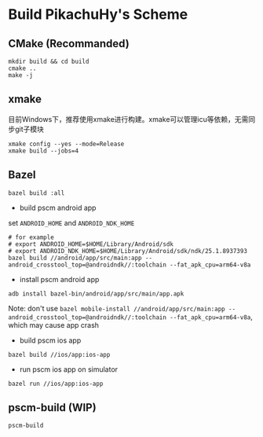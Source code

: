 # Build PikachuHy's Scheme


## CMake (Recommanded)

```shell
mkdir build && cd build
cmake ..
make -j
```

## xmake

目前Windows下，推荐使用xmake进行构建。xmake可以管理icu等依赖，无需同步git子模块

```shell
xmake config --yes --mode=Release
xmake build --jobs=4
```

## Bazel

```shell
bazel build :all
```

- build pscm android app

set `ANDROID_HOME` and `ANDROID_NDK_HOME`

```
# for example
# export ANDROID_HOME=$HOME/Library/Android/sdk
# export ANDROID_NDK_HOME=$HOME/Library/Android/sdk/ndk/25.1.8937393
bazel build //android/app/src/main:app --android_crosstool_top=@androidndk//:toolchain --fat_apk_cpu=arm64-v8a
```

- install pscm android app

```
adb install bazel-bin/android/app/src/main/app.apk
```

Note: don't
use `bazel mobile-install //android/app/src/main:app --android_crosstool_top=@androidndk//:toolchain --fat_apk_cpu=arm64-v8a`,
which may cause app crash

- build pscm ios app

```
bazel build //ios/app:ios-app
```

- run pscm ios app on simulator

```
bazel run //ios/app:ios-app
```
## pscm-build (WIP)

```shell
pscm-build
```
